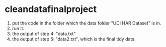 # cleandatafinalproject

1. put the code in the folder which the data folder "UCI HAR Dataset" is in.
2. run it.
3. the output of step 4: "data.txt"
4. the output of step 5: "data2.txt", which is the final tidy data.
